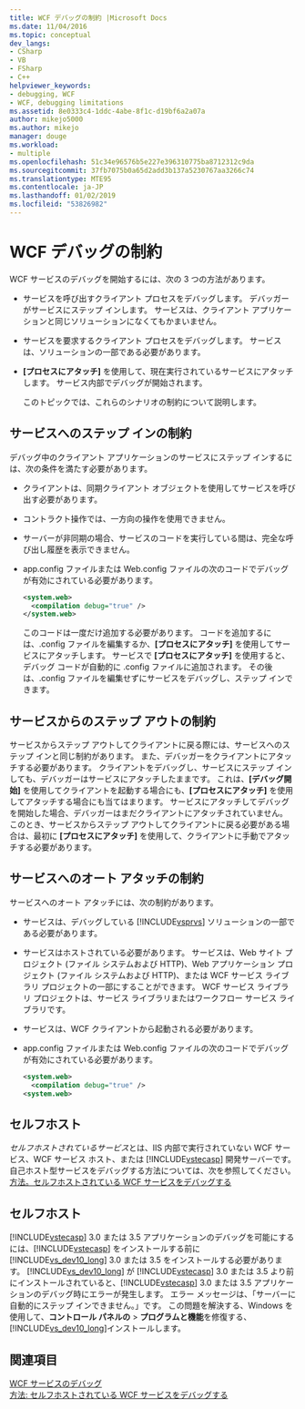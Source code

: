 ```yaml
---
title: WCF デバッグの制約 |Microsoft Docs
ms.date: 11/04/2016
ms.topic: conceptual
dev_langs:
- CSharp
- VB
- FSharp
- C++
helpviewer_keywords:
- debugging, WCF
- WCF, debugging limitations
ms.assetid: 8e0333c4-1ddc-4abe-8f1c-d19bf6a2a07a
author: mikejo5000
ms.author: mikejo
manager: douge
ms.workload:
- multiple
ms.openlocfilehash: 51c34e96576b5e227e396310775ba8712312c9da
ms.sourcegitcommit: 37fb7075b0a65d2add3b137a5230767aa3266c74
ms.translationtype: MTE95
ms.contentlocale: ja-JP
ms.lasthandoff: 01/02/2019
ms.locfileid: "53826982"
---
```

# <a name="limitations-on-wcf-debugging"></a>WCF デバッグの制約
WCF サービスのデバッグを開始するには、次の 3 つの方法があります。  
  
- サービスを呼び出すクライアント プロセスをデバッグします。 デバッガーがサービスにステップ インします。 サービスは、クライアント アプリケーションと同じソリューションになくてもかまいません。  
  
- サービスを要求するクライアント プロセスをデバッグします。 サービスは、ソリューションの一部である必要があります。  
  
- **[プロセスにアタッチ]** を使用して、現在実行されているサービスにアタッチします。 サービス内部でデバッグが開始されます。  
  
  このトピックでは、これらのシナリオの制約について説明します。  
  
## <a name="limitations-on-stepping-into-a-service"></a>サービスへのステップ インの制約  
 デバッグ中のクライアント アプリケーションのサービスにステップ インするには、次の条件を満たす必要があります。  
  
-   クライアントは、同期クライアント オブジェクトを使用してサービスを呼び出す必要があります。  
  
-   コントラクト操作では、一方向の操作を使用できません。  
  
-   サーバーが非同期の場合、サービスのコードを実行している間は、完全な呼び出し履歴を表示できません。  
  
-   app.config ファイルまたは Web.config ファイルの次のコードでデバッグが有効にされている必要があります。  
  
    ```xml
    <system.web>  
      <compilation debug="true" />  
    </system.web>  
    ```  
  
     このコードは一度だけ追加する必要があります。 コードを追加するには、.config ファイルを編集するか、**[プロセスにアタッチ]** を使用してサービスにアタッチします。 サービスで **[プロセスにアタッチ]** を使用すると、デバッグ コードが自動的に .config ファイルに追加されます。 その後は、.config ファイルを編集せずにサービスをデバッグし、ステップ インできます。  
  
## <a name="limitations-on-stepping-out-of-a-service"></a>サービスからのステップ アウトの制約  
 サービスからステップ アウトしてクライアントに戻る際には、サービスへのステップ インと同じ制約があります。 また、デバッガーをクライアントにアタッチする必要があります。 クライアントをデバッグし、サービスにステップ インしても、デバッガーはサービスにアタッチしたままです。 これは、**[デバッグ開始]** を使用してクライアントを起動する場合にも、**[プロセスにアタッチ]** を使用してアタッチする場合にも当てはまります。 サービスにアタッチしてデバッグを開始した場合、デバッガーはまだクライアントにアタッチされていません。 このとき、サービスからステップ アウトしてクライアントに戻る必要がある場合は、最初に **[プロセスにアタッチ]** を使用して、クライアントに手動でアタッチする必要があります。  
  
## <a name="limitations-on-automatic-attach-to-a-service"></a>サービスへのオート アタッチの制約  
 サービスへのオート アタッチには、次の制約があります。  
  
- サービスは、デバッグしている [!INCLUDE[vsprvs](../code-quality/includes/vsprvs_md.md)] ソリューションの一部である必要があります。  
  
- サービスはホストされている必要があります。 サービスは、Web サイト プロジェクト (ファイル システムおよび HTTP)、Web アプリケーション プロジェクト (ファイル システムおよび HTTP)、または WCF サービス ライブラリ プロジェクトの一部にすることができます。 WCF サービス ライブラリ プロジェクトは、サービス ライブラリまたはワークフロー サービス ライブラリです。  
  
- サービスは、WCF クライアントから起動される必要があります。  
  
- app.config ファイルまたは Web.config ファイルの次のコードでデバッグが有効にされている必要があります。  
  
  ```xml
  <system.web>  
    <compilation debug="true" />  
  <system.web>  
  ```  
  
## <a name="self-hosting"></a>セルフホスト  
 *セルフホストされているサービス*とは、IIS 内部で実行されていない WCF サービス、WCF サービス ホスト、または [!INCLUDE[vstecasp](../code-quality/includes/vstecasp_md.md)] 開発サーバーです。 自己ホスト型サービスをデバッグする方法については、次を参照してください。[方法。セルフホストされている WCF サービスをデバッグする](../debugger/how-to-debug-a-self-hosted-wcf-service.md)  
  
## <a name="self-hosting"></a>セルフホスト  
 [!INCLUDE[vstecasp](../code-quality/includes/vstecasp_md.md)] 3.0 または 3.5 アプリケーションのデバッグを可能にするには、[!INCLUDE[vstecasp](../code-quality/includes/vstecasp_md.md)] をインストールする前に [!INCLUDE[vs_dev10_long](../code-quality/includes/vs_dev10_long_md.md)] 3.0 または 3.5 をインストールする必要があります。 [!INCLUDE[vs_dev10_long](../code-quality/includes/vs_dev10_long_md.md)] が [!INCLUDE[vstecasp](../code-quality/includes/vstecasp_md.md)] 3.0 または 3.5 より前にインストールされていると、[!INCLUDE[vstecasp](../code-quality/includes/vstecasp_md.md)] 3.0 または 3.5 アプリケーションのデバッグ時にエラーが発生します。 エラー メッセージは、「サーバーに自動的にステップ インできません。」です。 この問題を解決する、Windows を使用して、**コントロール パネルの**  > **プログラムと機能**を修復する、[!INCLUDE[vs_dev10_long](../code-quality/includes/vs_dev10_long_md.md)]インストールします。  
  
## <a name="see-also"></a>関連項目
 [WCF サービスのデバッグ](../debugger/debugging-wcf-services.md)   
 [方法: セルフホストされている WCF サービスをデバッグする](../debugger/how-to-debug-a-self-hosted-wcf-service.md)
